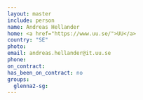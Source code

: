 ```yaml
---
layout: master
include: person
name: Andreas Hellander
home: <a href="https://www.uu.se/">UU</a>
country: "SE"
photo:
email: andreas.hellander@it.uu.se
phone:
on_contract:
has_been_on_contract: no
groups:
  glenna2-sg:
---
```

